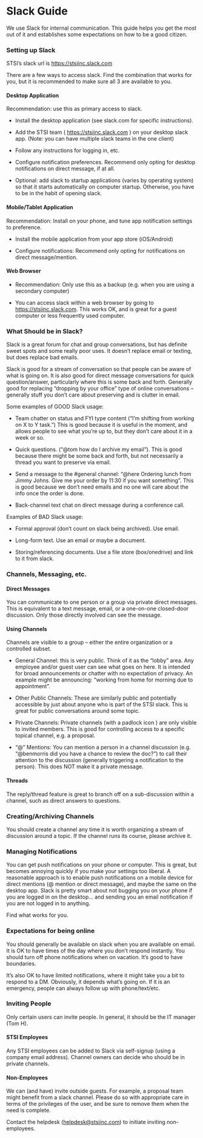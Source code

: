 # Slack Guide

We use Slack for internal communication. This guide helps you get the most out of it and establishes some expectations on how to be a good citizen.

### Setting up Slack 

STSI’s slack url is https://stsiinc.slack.com  

There are a few ways to access slack. Find the combination that works for you, but it is recommended to make sure all 3 are available to you. 

#### Desktop Application 

Recommendation: use this as primary access to slack. 

* Install the desktop application (see slack.com for specific instructions). 

* Add the STSI team ( https://stsiinc.slack.com ) on your desktop slack app. (Note: you can have multiple slack teams in the one client) 

* Follow any instructions for logging in, etc. 

* Configure notification preferences. Recommend only opting for desktop notifications on direct message, if at all. 

* Optional: add slack to startup applications (varies by operating system) so that it starts automatically on computer startup. Otherwise, you have to be in the habit of opening slack. 

#### Mobile/Tablet Application 

Recommendation: Install on your phone, and tune app notification settings to preference. 

* Install the mobile application from your app store (iOS/Android) 

* Configure notifications: Recommend only opting for notifications on direct message/mention.  

#### Web Browser 

* Recommendation: Only use this as a backup (e.g. when you are using a secondary computer) 

* You can access slack within a web browser by going to https://stsiinc.slack.com. This works OK, and is great for a guest computer or less frequently used computer. 

### What Should be in Slack? 

Slack is a great forum for chat and group conversations, but has definite sweet spots and some really poor uses. It doesn’t replace email or texting, but does replace bad emails. 

Slack is good for a stream of conversation so that people can be aware of what is going on. It is also good for direct message conversations for quick question/answer, particularly where this is some back and forth. Generally good for replacing “dropping by your office” type of online conversations – generally stuff you don’t care about preserving and is clutter in email. 

Some examples of GOOD Slack usage: 

* Team chatter on status and FYI type content (“I’m shifting from working on X to Y task.”) This is good because it is useful in the moment, and allows people to see what you’re up to, but they don’t care about it in a week or so. 

* Quick questions. (“@tom how do I archive my email”). This is good because there might be some back and forth, but not necessarily a thread you want to preserve via email.  

* Send a message to the #general channel: “@here Ordering lunch from Jimmy Johns. Give me your order by 11:30 if you want something”. This is good because we don’t need emails and no one will care about the info once the order is done. 

* Back-channel text chat on direct message during a conference call. 

Examples of BAD Slack usage: 

* Formal approval (don’t count on slack being archived). Use email. 

* Long-form text. Use an email or maybe a document. 

* Storing/referencing documents. Use a file store (box/onedrive) and link to it from slack. 

### Channels, Messaging, etc. 

#### Direct Messages 

You can communicate to one person or a group via private direct messages. This is equivalent to a text message, email, or a one-on-one closed-door discussion. Only those directly involved can see the message. 

#### Using Channels 

Channels are visible to a group – either the entire organization or a controlled subset.  

* General Channel: this is very public. Think of it as the “lobby” area. Any employee and/or guest user can see what goes on here. It is intended for broad announcements or chatter with no expectation of privacy. An example might be announcing: “working from home for morning due to appointment”. 

* Other Public Channels: These are similarly public and potentially accessible by just about anyone who is part of the STSI slack. This is great for public conversations around some topic. 

* Private Channels: Private channels (with a padlock icon ) are only visible to invited members. This is good for controlling access to a specific topical channel, e.g. a proposal. 

* “@” Mentions: You can mention a person in a channel discussion (e.g. “@benmorris did you have a chance to review the doc?”) to call their attention to the discussion (generally triggering a notification to the person). This does NOT make it a private message. 

#### Threads 

The reply/thread feature is great to branch off on a sub-discussion within a channel, such as direct answers to questions. 

### Creating/Archiving Channels 

You should create a channel any time it is worth organizing a stream of discussion around a topic. If the channel runs its course, please archive it. 

### Managing Notifications 

You can get push notifications on your phone or computer. This is great, but becomes annoying quickly if you make your settings too liberal. A reasonable approach is to enable push notifications on a mobile device for direct mentions (@ mention or direct message), and maybe the same on the desktop app. Slack is pretty smart about not bugging you on your phone if you are logged in on the desktop… and sending you an email notification if you are not logged in to anything.  

Find what works for you. 

### Expectations for being online 

You should generally be available on slack when you are available on email. It is OK to have times of the day where you don’t respond instantly. You should turn off phone notifications when on vacation. It’s good to have boundaries. 

It’s also OK to have limited notifications, where it might take you a bit to respond to a DM. Obviously, it depends what’s going on. If it is an emergency, people can always follow up with phone/text/etc. 

### Inviting People 

Only certain users can invite people. In general, it should be the IT manager (Tom H).

#### STSI Employees 

Any STSI employees can be added to Slack via self-signup (using a company email address). Channel owners can decide who should be in private channels. 

#### Non-Employees 

We can (and have) invite outside guests. For example, a proposal team might benefit from a slack channel. Please do so with appropriate care in terms of the privileges of the user, and be sure to remove them when the need is complete. 

Contact the helpdesk (helpdesk@stsiinc.com) to initiate inviting non-employees.
